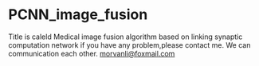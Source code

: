 # PCNN_image_fusion
Title is caleld Medical image fusion algorithm based on linking synaptic computation network
if you have any problem,please contact me. We can communication each other.
morvanli@foxmail.com

